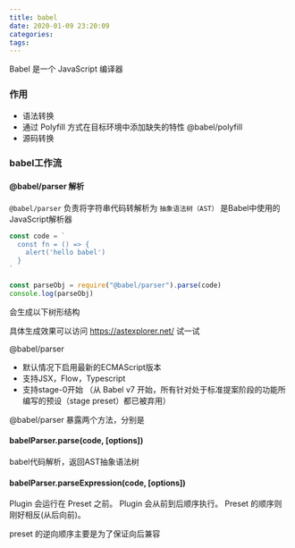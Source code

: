 ```yaml
---
title: babel
date: 2020-01-09 23:20:09
categories:
tags:
---
```


Babel 是一个 JavaScript 编译器

### 作用
- 语法转换
- 通过 Polyfill 方式在目标环境中添加缺失的特性 @babel/polyfill
- 源码转换

### babel工作流
#### @babel/parser 解析
`@babel/parser` 负责将字符串代码转解析为 `抽象语法树（AST）` 是Babel中使用的JavaScript解析器
```js
const code = `
  const fn = () => {
    alert('hello babel')
  }
`

const parseObj = require("@babel/parser").parse(code)
console.log(parseObj)
```
会生成以下树形结构
<!-- babel-parse-1 -->

具体生成效果可以访问 https://astexplorer.net/ 试一试

@babel/parser
- 默认情况下启用最新的ECMAScript版本
- 支持JSX，Flow，Typescript
- 支持stage-0开始 （从 Babel v7 开始，所有针对处于标准提案阶段的功能所编写的预设（stage preset）都已被弃用）

@babel/parser 暴露两个方法，分别是
#### babelParser.parse(code, [options])
babel代码解析，返回AST抽象语法树

#### babelParser.parseExpression(code, [options])




Plugin 会运行在 Preset 之前。
Plugin 会从前到后顺序执行。
Preset 的顺序则 刚好相反(从后向前)。


preset 的逆向顺序主要是为了保证向后兼容